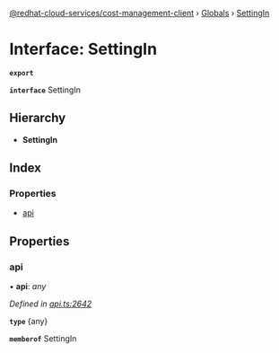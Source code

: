 [@redhat-cloud-services/cost-management-client](../README.md) › [Globals](../globals.md) › [SettingIn](settingin.md)

# Interface: SettingIn

**`export`** 

**`interface`** SettingIn

## Hierarchy

* **SettingIn**

## Index

### Properties

* [api](settingin.md#api)

## Properties

###  api

• **api**: *any*

*Defined in [api.ts:2642](https://github.com/RedHatInsights/javascript-clients/blob/master/packages/cost-management/api.ts#L2642)*

**`type`** {any}

**`memberof`** SettingIn

